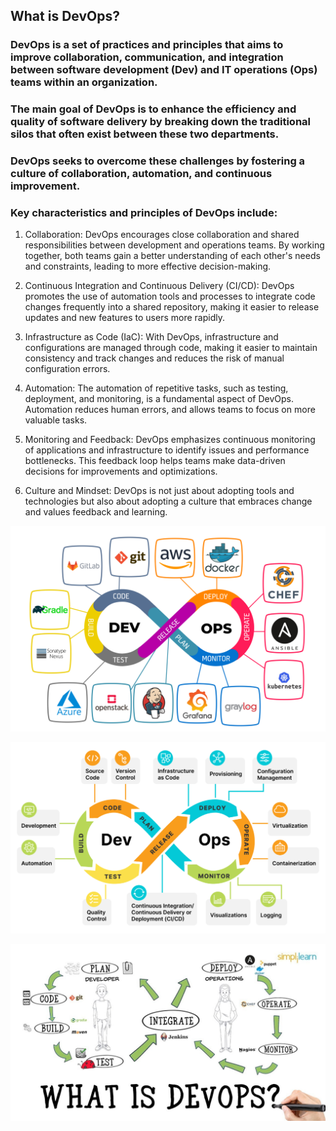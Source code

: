 
## What is DevOps?

### DevOps is a set of practices and principles that aims to improve collaboration, communication, and integration between software development (Dev) and IT operations (Ops) teams within an organization. 

### The main goal of DevOps is to enhance the efficiency and quality of software delivery by breaking down the traditional silos that often exist between these two departments.

### DevOps seeks to overcome these challenges by fostering a culture of collaboration, automation, and continuous improvement.

### Key characteristics and principles of DevOps include:

1. Collaboration: DevOps encourages close collaboration and shared responsibilities between development and operations teams. By working together, both teams gain a better understanding of each other's needs and constraints, leading to more effective decision-making.


2. Continuous Integration and Continuous Delivery (CI/CD): DevOps promotes the use of automation tools and processes to integrate code changes frequently into a shared repository, making it easier to release updates and new features to users more rapidly.


3. Infrastructure as Code (IaC): With DevOps, infrastructure and configurations are managed through code, making it easier to maintain consistency and track changes and reduces the risk of manual configuration errors.


4. Automation: The automation of repetitive tasks, such as testing, deployment, and monitoring, is a fundamental aspect of DevOps. Automation reduces human errors, and allows teams to focus on more valuable tasks.



5. Monitoring and Feedback: DevOps emphasizes continuous monitoring of applications and infrastructure to identify issues and performance bottlenecks. This feedback loop helps teams make data-driven decisions for improvements and optimizations.


6. Culture and Mindset: DevOps is not just about adopting tools and technologies but also about adopting a culture that embraces change and values feedback and learning.



![Alt text](Devops_tools-1.jpeg)


![Alt text](DevOps-lifecycle-capabilities-1024x621-1.png)


![Alt text](Devops-1.jpg)





